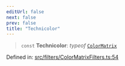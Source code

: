 ```yaml
---
editUrl: false
next: false
prev: false
title: "Technicolor"
---
```


> `const` **Technicolor**: *typeof* [`ColorMatrix`](/api/fabric/namespaces/filters/classes/colormatrix/)

Defined in: [src/filters/ColorMatrixFilters.ts:54](https://github.com/fabricjs/fabric.js/blob/977f797255d8c56b5b68360b0d45bed33697d2e8/src/filters/ColorMatrixFilters.ts#L54)
